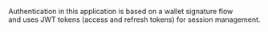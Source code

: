 
Authentication in this application is based on a wallet signature flow and uses JWT tokens (access and refresh tokens) for session management.

